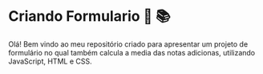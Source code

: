 # Criando Formulario 👩 📚
Olá! Bem vindo ao meu repositório criado para apresentar um projeto de formulário no qual também calcula a media das notas adicionas, utilizando JavaScript, HTML e CSS.
